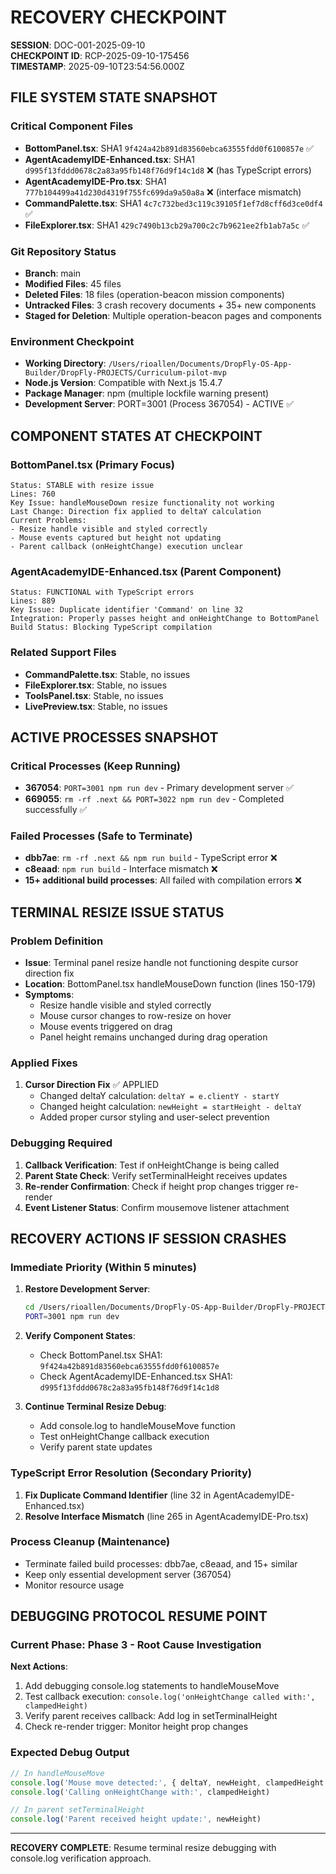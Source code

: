 # RECOVERY CHECKPOINT
**SESSION**: DOC-001-2025-09-10  
**CHECKPOINT ID**: RCP-2025-09-10-175456  
**TIMESTAMP**: 2025-09-10T23:54:56.000Z  

## FILE SYSTEM STATE SNAPSHOT

### Critical Component Files
- **BottomPanel.tsx**: SHA1 `9f424a42b891d83560ebca63555fdd0f6100857e` ✅
- **AgentAcademyIDE-Enhanced.tsx**: SHA1 `d995f13fddd0678c2a83a95fb148f76d9f14c1d8` ❌ (has TypeScript errors)
- **AgentAcademyIDE-Pro.tsx**: SHA1 `777b104499a41d230d4319f755fc699da9a50a8a` ❌ (interface mismatch)
- **CommandPalette.tsx**: SHA1 `4c7c732bed3c119c39105f1ef7d8cff6d3ce0df4` ✅
- **FileExplorer.tsx**: SHA1 `429c7490b13cb29a700c2c7b9621ee2fb1ab7a5c` ✅

### Git Repository Status
- **Branch**: main
- **Modified Files**: 45 files
- **Deleted Files**: 18 files (operation-beacon mission components)
- **Untracked Files**: 3 crash recovery documents + 35+ new components
- **Staged for Deletion**: Multiple operation-beacon pages and components

### Environment Checkpoint
- **Working Directory**: `/Users/rioallen/Documents/DropFly-OS-App-Builder/DropFly-PROJECTS/Curriculum-pilot-mvp`
- **Node.js Version**: Compatible with Next.js 15.4.7
- **Package Manager**: npm (multiple lockfile warning present)
- **Development Server**: PORT=3001 (Process 367054) - ACTIVE ✅

## COMPONENT STATES AT CHECKPOINT

### BottomPanel.tsx (Primary Focus)
```
Status: STABLE with resize issue
Lines: 760
Key Issue: handleMouseDown resize functionality not working
Last Change: Direction fix applied to deltaY calculation
Current Problems:
- Resize handle visible and styled correctly
- Mouse events captured but height not updating
- Parent callback (onHeightChange) execution unclear
```

### AgentAcademyIDE-Enhanced.tsx (Parent Component)
```
Status: FUNCTIONAL with TypeScript errors
Lines: 889
Key Issue: Duplicate identifier 'Command' on line 32
Integration: Properly passes height and onHeightChange to BottomPanel
Build Status: Blocking TypeScript compilation
```

### Related Support Files
- **CommandPalette.tsx**: Stable, no issues
- **FileExplorer.tsx**: Stable, no issues  
- **ToolsPanel.tsx**: Stable, no issues
- **LivePreview.tsx**: Stable, no issues

## ACTIVE PROCESSES SNAPSHOT

### Critical Processes (Keep Running)
- **367054**: `PORT=3001 npm run dev` - Primary development server ✅
- **669055**: `rm -rf .next && PORT=3022 npm run dev` - Completed successfully ✅

### Failed Processes (Safe to Terminate)
- **dbb7ae**: `rm -rf .next && npm run build` - TypeScript error ❌
- **c8eaad**: `npm run build` - Interface mismatch ❌
- **15+ additional build processes**: All failed with compilation errors ❌

## TERMINAL RESIZE ISSUE STATUS

### Problem Definition
- **Issue**: Terminal panel resize handle not functioning despite cursor direction fix
- **Location**: BottomPanel.tsx handleMouseDown function (lines 150-179)
- **Symptoms**: 
  - Resize handle visible and styled correctly
  - Mouse cursor changes to row-resize on hover
  - Mouse events triggered on drag
  - Panel height remains unchanged during drag operation

### Applied Fixes
1. **Cursor Direction Fix** ✅ APPLIED
   - Changed deltaY calculation: `deltaY = e.clientY - startY`
   - Changed height calculation: `newHeight = startHeight - deltaY`
   - Added proper cursor styling and user-select prevention

### Debugging Required
1. **Callback Verification**: Test if onHeightChange is being called
2. **Parent State Check**: Verify setTerminalHeight receives updates  
3. **Re-render Confirmation**: Check if height prop changes trigger re-render
4. **Event Listener Status**: Confirm mousemove listener attachment

## RECOVERY ACTIONS IF SESSION CRASHES

### Immediate Priority (Within 5 minutes)
1. **Restore Development Server**:
   ```bash
   cd /Users/rioallen/Documents/DropFly-OS-App-Builder/DropFly-PROJECTS/Curriculum-pilot-mvp
   PORT=3001 npm run dev
   ```

2. **Verify Component States**:
   - Check BottomPanel.tsx SHA1: `9f424a42b891d83560ebca63555fdd0f6100857e`
   - Check AgentAcademyIDE-Enhanced.tsx SHA1: `d995f13fddd0678c2a83a95fb148f76d9f14c1d8`

3. **Continue Terminal Resize Debug**:
   - Add console.log to handleMouseMove function
   - Test onHeightChange callback execution
   - Verify parent state updates

### TypeScript Error Resolution (Secondary Priority)
1. **Fix Duplicate Command Identifier** (line 32 in AgentAcademyIDE-Enhanced.tsx)
2. **Resolve Interface Mismatch** (line 265 in AgentAcademyIDE-Pro.tsx)

### Process Cleanup (Maintenance)
- Terminate failed build processes: dbb7ae, c8eaad, and 15+ similar
- Keep only essential development server (367054)
- Monitor resource usage

## DEBUGGING PROTOCOL RESUME POINT

### Current Phase: Phase 3 - Root Cause Investigation
**Next Actions**:
1. Add debugging console.log statements to handleMouseMove
2. Test callback execution: `console.log('onHeightChange called with:', clampedHeight)`
3. Verify parent receives callback: Add log in setTerminalHeight
4. Check re-render trigger: Monitor height prop changes

### Expected Debug Output
```javascript
// In handleMouseMove
console.log('Mouse move detected:', { deltaY, newHeight, clampedHeight })
console.log('Calling onHeightChange with:', clampedHeight)

// In parent setTerminalHeight  
console.log('Parent received height update:', newHeight)
```

---
**RECOVERY COMPLETE**: Resume terminal resize debugging with console.log verification approach.